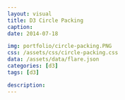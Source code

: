 ```yaml
---
layout: visual
title: D3 Circle Packing
caption:
date: 2014-07-18

img: portfolio/circle-packing.PNG
css: /assets/css/circle-packing.css
data: /assets/data/flare.json
categories: [d3]
tags: [d3]

description: 
---
```

<link rel="stylesheet" href="{{ page.css }}">
<script src="https://d3js.org/d3.v5.min.js"></script>

<script>
	// set the dimensions and margins of the graph
	var margin = {top: 25, right: 25, bottom: 25, left: 25},
		width = Math.max(300, window.innerWidth - margin.left - margin.right),
		height = Math.max(300, window.innerHeight - margin.top - margin.bottom),
		diameter = Math.min(width, height);

	// format variables
//	var format = d3.format(",d"),
//		color = d3.scaleOrdinal(d3.schemePaired);
	var color = d3.scaleLinear()
		.domain([-1, 5])
		.range(["hsl(152,80%,80%)", "hsl(228,30%,40%)"])
		.interpolate(d3.interpolateHcl);

	// append the svg object to the body of the page
	var div = d3.select("body").append("div");
	var svg = div.append("svg")
				.attr("width", width + margin.left + margin.right)
				.attr("height", height + margin.top + margin.bottom);
	var g = svg.append("g").attr("transform", "translate(" + (width + margin.left + margin.right) / 2 + "," + (height + margin.top + margin.bottom) / 2 + ")");

	var pack = d3.pack()
		.size([diameter, diameter])
		.padding(10);

	d3.json("{{ page.data }}").then(function(root) {
	  root = d3.hierarchy(root)
		  .sum(function(d) { return d.size; })
		  .sort(function(a, b) { return b.value - a.value; });

	  var focus = root,
		  nodes = pack(root).descendants(),
		  view;
		  
	  var circle = g.selectAll("circle")
		.data(nodes)
		.enter().append("circle")
		  .attr("class", function(d) { return d.parent ? d.children ? "node" : "node node--leaf" : "node node--root"; })
		  .style("fill", function(d) { return d.children ? color(d.depth) : null; })
		  .on("click", function(d) { if (focus !== d) zoom(d), d3.event.stopPropagation(); });

	  var text = g.selectAll("text")
		.data(nodes)
		.enter().append("text")
		  .attr("class", "label")
		  .style("fill-opacity", function(d) { return d.parent === root ? 1 : 0; })
		  .style("display", function(d) { return d.parent === root ? "inline" : "none"; })
		  .text(function(d) { return d.data.name; });

	  var node = g.selectAll("circle,text");
	  svg.on("click", function() { zoom(root); });
	  zoomTo([root.x, root.y, root.r * 2 + 25]);

	  function zoom(d) {
		var focus0 = focus; focus = d;

		var transition = d3.transition()
			.duration(d3.event.altKey ? 7500 : 750)
			.tween("zoom", function(d) {
			  var i = d3.interpolateZoom(view, [focus.x, focus.y, focus.r * 2 + 25]);
			  return function(t) { zoomTo(i(t)); };
			});

		transition.selectAll("text")
		  .filter(function(d) { return d.parent === focus || this.style.display === "inline"; })
			.style("fill-opacity", function(d) { return d.parent === focus ? 1 : 0; })
			.on("start", function(d) { if (d.parent === focus) this.style.display = "inline"; })
			.on("end", function(d) { if (d.parent !== focus) this.style.display = "none"; });
	  }

	  function zoomTo(v) {
		var k = diameter / v[2]; view = v;
		node.attr("transform", function(d) { return "translate(" + (d.x - v[0]) * k + "," + (d.y - v[1]) * k + ")"; });
		circle.attr("r", function(d) { return d.r * k; });
	  }
	});
</script>